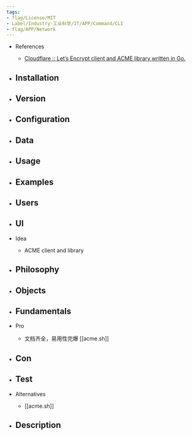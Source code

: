 ```yaml
---
tags:
- flag/License/MIT
- Label/Industry-工业科学/IT/APP/Command/CLI
- flag/APP/Network
---
```


- References
    - [Cloudflare :: Let’s Encrypt client and ACME library written in Go.](https://go-acme.github.io/lego/dns/cloudflare/)

- Installation
    - 

- Version
    - 

- Configuration
    - 

- Data
    - 

- Usage
    - 

- Examples
    - 

- Users
    - 

- UI
    - 

- Idea
    - ACME client and library

- Philosophy
    - 

- Objects
    - 

- Fundamentals
    - 

- Pro
    - 文档齐全，易用性完爆 [[acme.sh]]

- Con
    - 

- Test
    - 

- Alternatives
    - [[acme.sh]]

- Description
    - 

